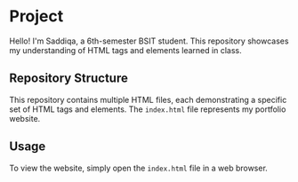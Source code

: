 # Project
Hello! I'm Saddiqa, a 6th-semester BSIT student. This repository showcases my understanding of HTML tags and elements learned in class.

## Repository Structure
This repository contains multiple HTML files, each demonstrating a specific set of HTML tags and elements. The `index.html` file represents my portfolio website.

## Usage
To view the website, simply open the `index.html` file in a web browser.
